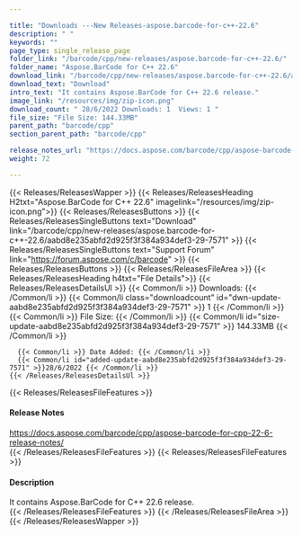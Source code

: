 ```yaml
---

title: "Downloads ---New Releases-aspose.barcode-for-c++-22.6"
description: " "
keywords: ""
page_type: single_release_page
folder_link: "/barcode/cpp/new-releases/aspose.barcode-for-c++-22.6/"
folder_name: "Aspose.BarCode for C++ 22.6"
download_link: "/barcode/cpp/new-releases/aspose.barcode-for-c++-22.6/aabd8e235abfd2d925f3f384a934def3-29-7571"
download_text: "Download"
intro_text: "It contains Aspose.BarCode for C++ 22.6 release."
image_link: "/resources/img/zip-icon.png"
download_count: " 28/6/2022 Downloads: 1  Views: 1 "
file_size: "File Size: 144.33MB"
parent_path: "barcode/cpp"
section_parent_path: "barcode/cpp"

release_notes_url: "https://docs.aspose.com/barcode/cpp/aspose-barcode-for-cpp-22-6-release-notes/"
weight: 72

---
```


{{< Releases/ReleasesWapper >}}
  {{< Releases/ReleasesHeading H2txt="Aspose.BarCode for C++ 22.6" imagelink="/resources/img/zip-icon.png">}}
  {{< Releases/ReleasesButtons >}}
    {{< Releases/ReleasesSingleButtons text="Download" link="/barcode/cpp/new-releases/aspose.barcode-for-c++-22.6/aabd8e235abfd2d925f3f384a934def3-29-7571" >}}
    {{< Releases/ReleasesSingleButtons text="Support Forum" link="https://forum.aspose.com/c/barcode" >}}
  {{< Releases/ReleasesButtons >}}
  {{< Releases/ReleasesFileArea >}}
    {{< Releases/ReleasesHeading h4txt="File Details">}}
    {{< Releases/ReleasesDetailsUl >}}
      {{< Common/li >}} Downloads: {{< /Common/li >}}
      {{< Common/li class="downloadcount" id="dwn-update-aabd8e235abfd2d925f3f384a934def3-29-7571" >}} 1 {{< /Common/li >}}
      {{< Common/li >}} File Size: {{< /Common/li >}}
      {{< Common/li id="size-update-aabd8e235abfd2d925f3f384a934def3-29-7571" >}} 144.33MB {{< /Common/li >}}

      {{< Common/li >}} Date Added: {{< /Common/li >}}
      {{< Common/li id="added-update-aabd8e235abfd2d925f3f384a934def3-29-7571" >}}28/6/2022 {{< /Common/li >}}
    {{< /Releases/ReleasesDetailsUl >}}

  {{< Releases/ReleasesFileFeatures >}}
      <h4>Release Notes</h4><div><a href='https://docs.aspose.com/barcode/cpp/aspose-barcode-for-cpp-22-6-release-notes/'>https://docs.aspose.com/barcode/cpp/aspose-barcode-for-cpp-22-6-release-notes/</a></div>
  {{< /Releases/ReleasesFileFeatures >}}
  {{< Releases/ReleasesFileFeatures >}}
      <h4>Description</h4><div class="HTMLDescription">It contains Aspose.BarCode for C++ 22.6 release.</div>
  {{< /Releases/ReleasesFileFeatures >}}
 {{< /Releases/ReleasesFileArea >}}
{{< /Releases/ReleasesWapper >}}


